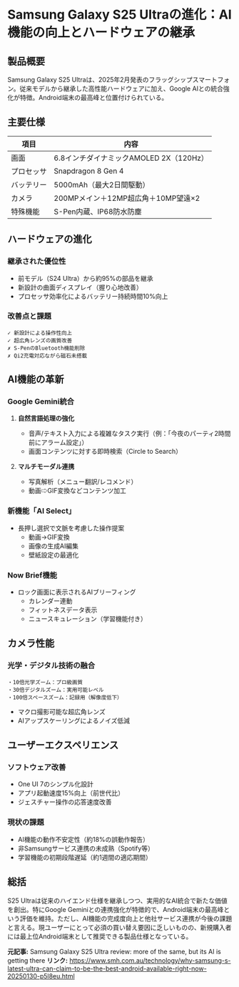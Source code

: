 

# Samsung Galaxy S25 Ultraの進化：AI機能の向上とハードウェアの継承

## 製品概要
Samsung Galaxy S25 Ultraは、2025年2月発表のフラッグシップスマートフォン。従来モデルから継承した高性能ハードウェアに加え、Google AIとの統合強化が特徴。Android端末の最高峰と位置付けられている。

## 主要仕様

| 項目 | 内容 |
|------|------|
| 画面 | 6.8インチダイナミックAMOLED 2X（120Hz）|
| プロセッサ | Snapdragon 8 Gen 4 |
| バッテリー | 5000mAh（最大2日間駆動）|
| カメラ | 200MPメイン＋12MP超広角＋10MP望遠×2 |
| 特殊機能 | S-Pen内蔵、IP68防水防塵 |

## ハードウェアの進化
### 継承された優位性
- 前モデル（S24 Ultra）から約95%の部品を継承
- 新設計の曲面ディスプレイ（握り心地改善）
- プロセッサ効率化によるバッテリー持続時間10%向上

### 改善点と課題
```
✓ 新設計による操作性向上
✓ 超広角レンズの画質改善
✗ S-PenのBluetooth機能削除
✗ Qi2充電対応ながら磁石未搭載
```

## AI機能の革新
### Google Gemini統合
1. **自然言語処理の強化**
   - 音声/テキスト入力による複雑なタスク実行（例：「今夜のパーティ2時間前にアラーム設定」）
   - 画面コンテンツに対する即時検索（Circle to Search）

2. **マルチモーダル連携**
   - 写真解析（メニュー翻訳/レコメンド）
   - 動画⇨GIF変換などコンテンツ加工

### 新機能「AI Select」
- 長押し選択で文脈を考慮した操作提案
  - 動画→GIF変換
  - 画像の生成AI編集
  - 壁紙設定の最適化

### Now Brief機能
- ロック画面に表示されるAIブリーフィング
  - カレンダー連動
  - フィットネスデータ表示
  - ニュースキュレーション（学習機能付き）

## カメラ性能
### 光学・デジタル技術の融合
```
・10倍光学ズーム：プロ級画質
・30倍デジタルズーム：実用可能レベル
・100倍スペースズーム：記録用（解像度低下）
```
- マクロ撮影可能な超広角レンズ
- AIアップスケーリングによるノイズ低減

## ユーザーエクスペリエンス
### ソフトウェア改善
- One UI 7のシンプル化設計
- アプリ起動速度15%向上（前世代比）
- ジェスチャー操作の応答速度改善

### 現状の課題
- AI機能の動作不安定性（約18%の誤動作報告）
- 非Samsungサービス連携の未成熟（Spotify等）
- 学習機能の初期段階遅延（約1週間の適応期間）

## 総括
S25 Ultraは従来のハイエンド仕様を継承しつつ、実用的なAI統合で新たな価値を創出。特にGoogle Geminiとの連携強化が特徴的で、Android端末の最高峰という評価を維持。ただし、AI機能の完成度向上と他社サービス連携が今後の課題と言える。現ユーザーにとって必須の買い替え要因に乏しいものの、新規購入者には最上位Android端末として推奨できる製品仕様となっている。

**元記事:** Samsung Galaxy S25 Ultra review: more of the same, but its AI is getting there
**リンク:** https://www.smh.com.au/technology/why-samsung-s-latest-ultra-can-claim-to-be-the-best-android-available-right-now-20250130-p5l8eu.html